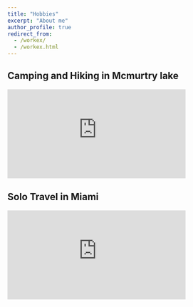 ```yaml
---
title: "Hobbies"
excerpt: "About me"
author_profile: true
redirect_from:
  - /workex/
  - /workex.html
---
```


## Camping and Hiking in Mcmurtry lake 

<div class="video-container" data-aos="fade-right" data-aos-delay="400">
    <iframe width="400" height="200" src="https://www.youtube.com/embed/D5eQWIRp95Y" frameborder="0" allowfullscreen></iframe>
</div>

## Solo Travel in Miami 

<div class="video-container" data-aos="fade-right" data-aos-delay="400">
    <iframe width="400" height="200" src="https://www.youtube.com/embed/aywzo952Nx8" frameborder="0" allowfullscreen></iframe>
</div>


